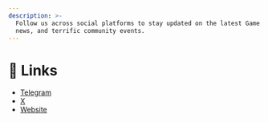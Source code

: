 ```yaml
---
description: >-
  Follow us across social platforms to stay updated on the latest Game Of Trump
  news, and terrific community events.
---
```


# 🔗 Links

* [Telegram](https://t.me/+0Xebv3zUVsE0OThk)
* [X](https://x.com/GameOfTrump0407)
* [Website](https://www.gameoftrump.live)

